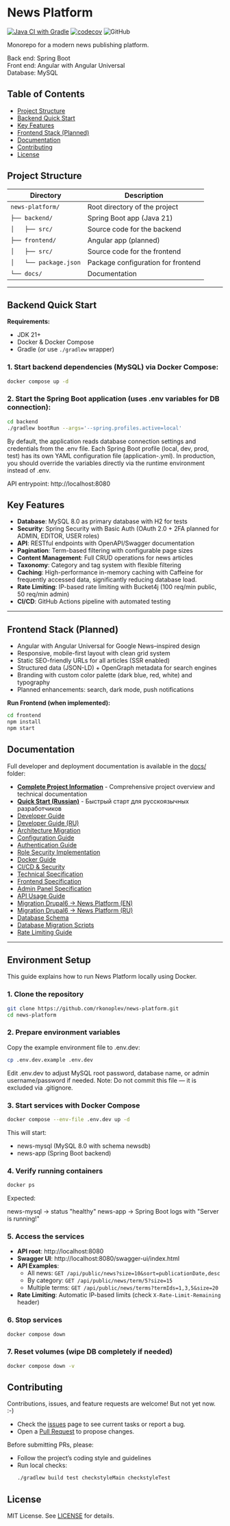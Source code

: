 # News Platform

[![Java CI with Gradle](https://github.com/rkonoplev/news-platform/actions/workflows/gradle-ci.yml/badge.svg)](https://github.com/rkonoplev/news-platform/actions/workflows/gradle-ci.yml)
[![codecov](https://codecov.io/gh/rkonoplev/news-platform/graph/badge.svg?token=YOUR_TOKEN)](https://codecov.io/gh/rkonoplev/news-platform)
![GitHub](https://img.shields.io/github/license/rkonoplev/news-platform)

Monorepo for a modern news publishing platform.

Back end: Spring Boot  
Front end: Angular with Angular Universal  
Database: MySQL

## Table of Contents
- [Project Structure](#project-structure)
- [Backend Quick Start](#backend-quick-start)
- [Key Features](#key-features)
- [Frontend Stack (Planned)](#frontend-stack-planned)
- [Documentation](#documentation)
- [Contributing](#contributing)
- [License](#license)

## Project Structure

| Directory              | Description                        |
|------------------------|------------------------------------|
| `news-platform/`       | Root directory of the project      |
| `├── backend/`         | Spring Boot app (Java 21)          |
| `│   ├── src/`         | Source code for the backend        |
| `├── frontend/`        | Angular app (planned)              |
| `│   ├── src/`         | Source code for the frontend       |
| `│   └── package.json` | Package configuration for frontend |
| `└── docs/`            | Documentation                      |


---

## Backend Quick Start

**Requirements:**
- JDK 21+
- Docker & Docker Compose
- Gradle (or use `./gradlew` wrapper)

### 1. Start backend dependencies (MySQL) via Docker Compose:
```bash
docker compose up -d
```

### 2. Start the Spring Boot application (uses .env variables for DB connection):

```bash
cd backend
./gradlew bootRun --args='--spring.profiles.active=local'
```
By default, the application reads database connection settings and credentials from the .env file.
Each Spring Boot profile (local, dev, prod, test) has its own YAML configuration file (application-<profile>.yml).
In production, you should override the variables directly via the runtime environment instead of .env.

API entrypoint: http://localhost:8080


## Key Features

- **Database**: MySQL 8.0 as primary database with H2 for tests
- **Security**: Spring Security with Basic Auth (OAuth 2.0 + 2FA planned for ADMIN, EDITOR, USER roles)
- **API**: RESTful endpoints with OpenAPI/Swagger documentation
- **Pagination**: Term-based filtering with configurable page sizes
- **Content Management**: Full CRUD operations for news articles
- **Taxonomy**: Category and tag system with flexible filtering
- **Caching**: High-performance in-memory caching with Caffeine for frequently accessed data, significantly reducing database load.
- **Rate Limiting**: IP-based rate limiting with Bucket4j (100 req/min public, 50 req/min admin)
- **CI/CD**: GitHub Actions pipeline with automated testing

---

## Frontend Stack (Planned)

- Angular with Angular Universal for Google News–inspired design  
- Responsive, mobile-first layout with clean grid system  
- Static SEO-friendly URLs for all articles (SSR enabled)  
- Structured data (JSON-LD) + OpenGraph metadata for search engines  
- Branding with custom color palette (dark blue, red, white) and typography  
- Planned enhancements: search, dark mode, push notifications

**Run Frontend (when implemented):**
```bash
cd frontend
npm install
npm start
```

## Documentation
Full developer and deployment documentation is available in the [docs/](docs/) folder:

- **[Complete Project Information](docs/TASK_DESCRIPTION.md)** - Comprehensive project overview and technical documentation
- **[Quick Start (Russian)](docs/QUICK_START_RU.md)** - Быстрый старт для русскоязычных разработчиков
- [Developer Guide](docs/DEVELOPER_GUIDE.md)
- [Developer Guide (RU)](docs/DEVELOPER_GUIDE_RU.md)
- [Architecture Migration](docs/ARCHITECTURE_MIGRATION.md)
- [Configuration Guide](docs/CONFIG_GUIDE.md)
- [Authentication Guide](docs/AUTHENTICATION_GUIDE.md)
- [Role Security Implementation](docs/ROLE_SECURITY_IMPLEMENTATION.md)
- [Docker Guide](docs/DOCKER_GUIDE.md)
- [CI/CD & Security](docs/CI_CD_SECURITY.md)
- [Technical Specification](docs/TECHNICAL_SPEC.md)
- [Frontend Specification](docs/FRONTEND_SPEC.md)
- [Admin Panel Specification](docs/ADMIN_PANEL_SPEC.md)
- [API Usage Guide](docs/API_USAGE.md)
- [Migration Drupal6 → News Platform (EN)](docs/MIGRATION_DRUPAL6.md)
- [Migration Drupal6 → News Platform (RU)](docs/MIGRATION_DRUPAL6_RU.md)
- [Database Schema](docs/DATABASE_SCHEMA.md)
- [Database Migration Scripts](db_data/README.md)
- [Rate Limiting Guide](docs/RATE_LIMITING.md)
---
## Environment Setup

This guide explains how to run News Platform locally using Docker.

### 1. Clone the repository
```bash
git clone https://github.com/rkonoplev/news-platform.git
cd news-platform
```
### 2. Prepare environment variables
   Copy the example environment file to .env.dev:

```bash
cp .env.dev.example .env.dev
```
Edit .env.dev to adjust MySQL root password, database name, or admin username/password if needed.
Note: Do not commit this file — it is excluded via .gitignore.

### 3. Start services with Docker Compose
   ```bash
   docker compose --env-file .env.dev up -d
   ```
   This will start:

* news-mysql (MySQL 8.0 with schema newsdb)
* news-app (Spring Boot backend)
### 4. Verify running containers
   ```bash
   docker ps
   ```
   Expected:

news-mysql → status "healthy"
news-app → Spring Boot logs with "Server is running!"
### 5. Access the services
   - **API root**: http://localhost:8080
   - **Swagger UI**: http://localhost:8080/swagger-ui/index.html
   - **API Examples**:
     - All news: `GET /api/public/news?size=10&sort=publicationDate,desc`
     - By category: `GET /api/public/news/term/5?size=15`
     - Multiple terms: `GET /api/public/news/terms?termIds=1,3,5&size=20`
   - **Rate Limiting**: Automatic IP-based limits (check `X-Rate-Limit-Remaining` header)
### 6. Stop services
   ```bash
   docker compose down
   ```
### 7. Reset volumes (wipe DB completely if needed)
   ```bash
   docker compose down -v
   ```

## Contributing
Contributions, issues, and feature requests are welcome! But not yet now. :-)

- Check the [issues](../../issues) page to see current tasks or report a bug.
- Open a [Pull Request](../../pulls) to propose changes.

Before submitting PRs, please:
- Follow the project’s coding style and guidelines
- Run local checks:
  ```bash
  ./gradlew build test checkstyleMain checkstyleTest
  ```
  
## License
MIT License. See [LICENSE](LICENSE) for details.
